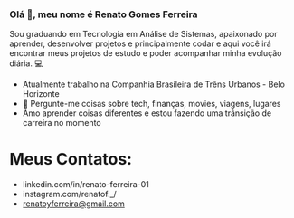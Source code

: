 ### Olá 👋, meu nome é Renato Gomes Ferreira

Sou graduando em Tecnologia em Análise de Sistemas, apaixonado por aprender, desenvolver projetos e principalmente codar e aqui você irá encontrar meus projetos de estudo e poder acompanhar minha evolução diária. 💻

* Atualmente trabalho na Companhia Brasileira de Trêns Urbanos - Belo Horizonte
* 💬 Pergunte-me coisas sobre tech, finanças, movies, viagens, lugares
* Amo aprender coisas diferentes e estou fazendo uma trânsição de carreira no momento
# Meus Contatos:
* linkedin.com/in/renato-ferreira-01
* instagram.com/renatof._/  
* renatoyferreira@gmail.com
<!--
**RenatoGFerreira/RenatoGFerreira** is a ✨ _special_ ✨ repository because its `README.md` (this file) appears on your GitHub profile.

Here are some ideas to get you started:

- 🔭 I’m currently working on ...
- 🌱 I’m currently learning ...
- 👯 I’m looking to collaborate on ...
- 🤔 I’m looking for help with ...
- 💬 Ask me about ...
- 📫 How to reach me: ...
- 😄 Pronouns: ...
- ⚡ Fun fact: ...
-->

